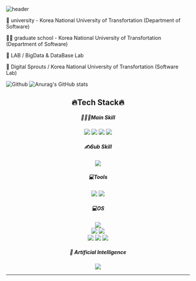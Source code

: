 ![header](https://capsule-render.vercel.app/api?type=waving&color=auto&height=200&section=header&text=Hello_World%20!🥳&fontSize=50&animation=twinkling)


🏫 university - Korea National University of Transfortation (Department of Software)

👨‍🏫 graduate school - Korea National University of Transfortation (Department of Software)

💼 LAB / BigData & DataBase Lab

🌱 Digital Sprouts / Korea National University of Transfortation (Software Lab)

![Github](https://github-readme-stats.vercel.app/api?username=yuik0712&theme=blue-green)
![Anurag's GitHub stats](https://github-readme-stats.vercel.app/api?username=yuik0712_icons=true&theme=transparent)

<h2 align="center">🔥Tech Stack🔥</h2>

<h5 align="center"> 👩🏻‍💻Main Skill </h5>
<p align="center">

<img src="https://img.shields.io/badge/HTML-E34F26?style=flat&logo=HTML5&logoColor=black"/>
<img src="https://img.shields.io/badge/CSS-1572B6?style=flat&logo=CSS3&logoColor=black"/>
<img src="https://img.shields.io/badge/JavaScript-F7DF1E?style=flat&logo=JavaScript&logoColor=black"/>
<img src="https://img.shields.io/badge/Java-F7DF1E?style=flat&logo=Java&logoColor=black"/>

<br/>

</p>

<h5 align="center"> ✍Sub Skill </h5>
<p align="center">
<img src="https://img.shields.io/badge/Python-3776AB?style=flat&logo=Python&logoColor=white"/>
</p>

<h5 align="center"> 💻Tools </h5>
<p align="center">

<img src="https://img.shields.io/badge/VSCode-007ACC?style=flat&logo=Visual Studio Code&logoColor=white"/>
<img src="https://img.shields.io/badge/GitHub-181717?style=flat&logo=GitHub&logoColor=white"/>
<br/>

</p>
<h5 align="center"> 💻OS </h5>
<p align="center">

<img src="https://img.shields.io/badge/Linux-FCC624?style=for-the-badge&logo=linux&logoColor=black"/>
<br/>
<img src="https://img.shields.io/badge/iOS-000000?style=for-the-badge&logo=ios&logoColor=white"/>
<img src="https://img.shields.io/badge/mac%20os-000000?style=for-the-badge&logo=apple&logoColor=white"/>
<br/>
<img src="https://img.shields.io/badge/Ubuntu-E95420?style=for-the-badge&logo=ubuntu&logoColor=white"/>
<img src="https://img.shields.io/badge/Windows-0078D6?style=for-the-badge&logo=windows&logoColor=white"/>
<img src="https://img.shields.io/badge/WSL-0a97f5?style=for-the-badge&logo=linux&logoColor=white"/>

<br/>
</p>
<h5 align="center">🤖 Artificial Intelligence</h5>
<p align="center">
<img src="https://img.shields.io/badge/TensorFlow-FF6F00?style=for-the-badge&logo=tensorflow&logoColor=white" />
</p>

<hr>

<!--
**yuik0712/yuik0712** is a ✨ _special_ ✨ repository because its `README.md` (this file) appears on your GitHub profile.
-->
